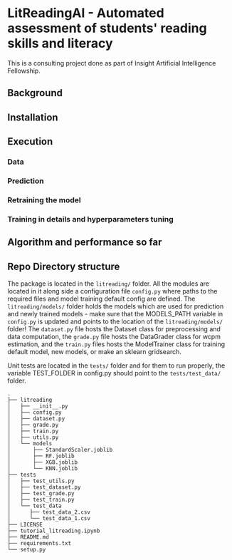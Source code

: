 # LitReadingAI - Automated assessment of students' reading skills and literacy
This is a consulting project done as part of Insight Artificial Intelligence Fellowship.

## Background

## Installation

## Execution

### Data

### Prediction

### Retraining the model

### Training in details and hyperparameters tuning

## Algorithm and performance so far

## Repo Directory structure
The package is located in the `litreading/` folder. All the modules are located in it along side a configuration file `config.py` where paths to the required files and model training default config are defined. The `litreading/models/` folder holds the models which are used for prediction and newly trained models - make sure that the MODELS_PATH variable in `config.py` is updated and points to the location of the `litreading/models/` folder! The `dataset.py` file hosts the Dataset class for preprocessing and data computation, the `grade.py` file hosts the DataGrader class for wcpm estimation, and the `train.py` files hosts the ModelTrainer class for training default model, new models, or make an sklearn gridsearch.

Unit tests are located in the `tests/` folder and for them to run properly, the variable TEST_FOLDER in config.py should point to the `tests/test_data/` folder.

```
.
├── litreading
│   ├── __init__.py
│   ├── config.py
│   ├── dataset.py
│   ├── grade.py
│   ├── train.py
│   ├── utils.py
│   └── models
│       ├── StandardScaler.joblib
│       ├── RF.joblib
│       ├── XGB.joblib
│       └── KNN.joblib
├── tests
│   ├── test_utils.py
│   ├── test_dataset.py
│   ├── test_grade.py
│   ├── test_train.py
│   └── test_data
│      ├── test_data_2.csv
│      └── test_data_1.csv
├── LICENSE
├── tutorial_litreading.ipynb   
├── README.md
├── requirements.txt
└── setup.py
```